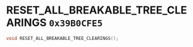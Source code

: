 # RESET_ALL_BREAKABLE_TREE_CLEARINGS `0x39B0CFE5`

```cpp
void RESET_ALL_BREAKABLE_TREE_CLEARINGS();
```